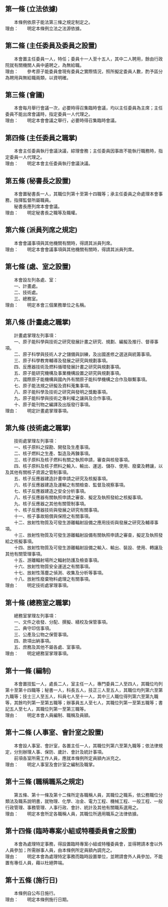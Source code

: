 第一條 (立法依據)
-----------------
　　本條例依原子能法第三條之規定制定之。  
理由：　　明定本條例立法之法源依據。

第二條 (主任委員及委員之設置)
-----------------------------
　　本會置主任委員一人，特任；委員十一人至十五人，其中二人聘用，餘由行政院就有關機關人員中遴聘之，為無給職。  
理由：　　參考原子能委員會現有委員之實際情況，照所擬定委員人數，酌予區分為聘用與無給職兩類，以資明確。

第三條 (會議)
-------------
　　本會每月舉行會議一次，必要時得召集臨時會議，均以主任委員為主席；主任委員不能出席會議時，指定委員一人代理之。  
理由：　　明定本會會議之舉行，必要時得召集臨時會議。

第四條 (主任委員之職掌)
-----------------------
　　本會主任委員執行會議決議，綜理會務；主任委員因事故不能執行職務時，指定委員一人代理之。  
理由：　　明定本會主任委員執行會議決議。

第五條 (秘書長之設置)
---------------------
　　本會置秘書長一人，其職位列第十至第十四職等；承主任委員之命處理本會事務，指揮監督所屬職員。  
　　秘書長應列席本會會議。  
理由：　　明定秘書長之職等及職權。

第六條 (派員列席之規定)
-----------------------
　　本會會議事項與其他機關有關時，得請其派員列席。  
理由：　　明定本會會議事項與其他機關有關時，得請其派員列席。

第七條 (處、室之設置)
---------------------
　　本會設左列各處、室：  
　　一、計畫處。  
　　二、技術處。  
　　三、總務室。  
理由：　　明定本會三個業務單位之名稱。

第八條 (計畫處之職掌)
---------------------
　　計畫處掌理左列事項：  
　　一、原子能科學與技術之研究發展計畫之研究、規劃、編擬及推行、督導事項。  
　　二、原子科學與技術人才之儲備與訓練，及出國進修之選送與統籌事項。  
　　三、原子科學教育輔導及發展之研究與規劃事項。  
　　四、反應器技術及燃料循環發展計畫之研究與規劃事項。  
　　五、原子能研究機構及事業機構設置之研究與規劃事項。  
　　六、國際原子能機構與國內外有關原子能科學機構之合作及聯繫事項。  
　　七、原子能法規之研擬及資料蒐集事項。  
　　八、原子能科學及技術之研究與發明之獎勵事項。  
　　九、原子能科學與技術之專利權之讓與及合作事項。  
　　十、原子能刊物之編譯及出版發行事項。  
理由：　　明定計畫處掌理事項。

第九條 (技術處之職掌)
---------------------
　　技術處掌理左列事項：  
　　一、核子原料之探勘、開發及生產事項。  
　　二、核子燃料之生產、製造及再鍊事項。  
　　三、核子原料及核子燃料有關之執照申請，審查與核發事項。  
　　四、核子原料及核子燃料之輸入、輸出、運送、儲存、使用、廢棄及轉讓，以及其他有關核子資源之管制事項。  
　　五、核子反應器建造計畫申請之研究及核擬事項。  
　　六、核子反應器建造及運輸之有關檢查、監督及視察事項。  
　　七、核子反應器建造之安全分析事項。  
　　八、核子反應器有關執照申請之審查、擬定及執照發給之核擬事項。  
　　九、核子反應器之其他有關管制事項。  
　　十、核子反應器技術與發展之研究有關事項。  
　　十一、核子事故賠償與保險之有關事項。  
　　十二、放射性物質及可發生游離輻射設備之應用技術與發展之研究及輔導事項。  
　　十三、放射性物質及可發生游離輻射設備有關執照申請之審查，擬定及執照發給之核擬事項。  
　　十四、放射性物質及可發生游離輻射設備之輸入、輸出、裝設、使用、轉讓及其他有關管理事項。  
　　十五、游離輻射場所之輻射防護及檢查事項。  
　　十六、放射性物質安全運送之有關事項。  
　　十七、放射性落塵之偵測、收集及分析等事項。  
　　十八、放射性廢棄物料處理之有關事項。  
理由：　　明定技術處掌理事項。

第十條 (總務室之職掌)
---------------------
　　總務室掌理左列事項：  
　　一、文件之收發、分配、撰擬、繕校及保管事項。  
　　二、典守印信事項。  
　　三、公產及公物之保管事項。  
　　四、款項出納事項。  
　　五、庶務及其他不屬各處、室事項。  
理由：　　明定總務室掌理事項。

第十一條 (編制)
---------------
　　本會置技監一人，處長二人，室主任一人，專門委員二人至四人，其職位均列第十至第十四職等；秘書一人，科長五人，技正三人至五人，其職位均列第六至第九職等；技士三人至五人，科員七人至十一人，其中三人職位得列第六至第九職等，其餘均列第一至第五職等；辦事員五人至七人，其職位列第一至第五職等；書記五人至七人，其職位列第一至第三職等。  
理由：　　明定本會人員編制、職稱及員額。

第十二條 (人事室、會計室之設置)
-------------------------------
　　本會設人事室、會計室，各置主任一人，其職位列第六至第九職等；依法律規定，分別辦理人事、保防、歲計、會計及統計事項。  
　　前項各室所需工作人員，應就本條例所定員額內派充之。  
理由：　　明定人事室及會計室之編制及職掌。

第十三條 (職稱職系之規定)
-------------------------
　　第五條、第十一條及第十二條所定各職稱人員，其職位之職系，依公務職位分類法及職系說明書，就物理、化學、冶金、電力工程、機械工程、一般工程、一般行政管理、事務管理、人事行政、會計、統計及其他有關職系選用之。  
理由：　　明定本會所定各職稱人員，其職位所適用職系之法律依據。

第十四條 (臨時專案小組或特種委員會之設置)
-----------------------------------------
　　本會為處理特定事務，得設置臨時專案小組或特種委員會，並得聘請本會以外人員參加；所需辦事人員，由本條例所定員額內調充之。  
理由：　　明定本會為處理特定事務而臨時設置單位，並聘請會外人員參加，不能置有專任人員，藉以杜絕弊端。

第十五條 (施行日)
-----------------
　　本條例自公布日施行。  
理由：　　明定本條例施行日期。